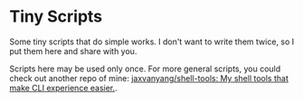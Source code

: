 # Tiny Scripts

Some tiny scripts that do simple works. I don't want to write them twice, so I put them here and share with you.

Scripts here may be used only once. For more general scripts, you could check out another repo of mine: [jaxvanyang/shell-tools: My shell tools that make CLI experience easier.](https://github.com/jaxvanyang/shell-tools).
